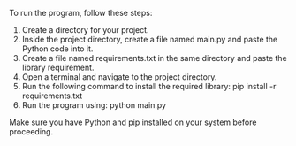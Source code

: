 To run the program, follow these steps:

1. Create a directory for your project.
2. Inside the project directory, create a file named main.py and paste the Python code into it.
3. Create a file named requirements.txt in the same directory and paste the library requirement.
4. Open a terminal and navigate to the project directory.
5. Run the following command to install the required library: pip install -r requirements.txt
6. Run the program using: python main.py

Make sure you have Python and pip installed on your system before proceeding.